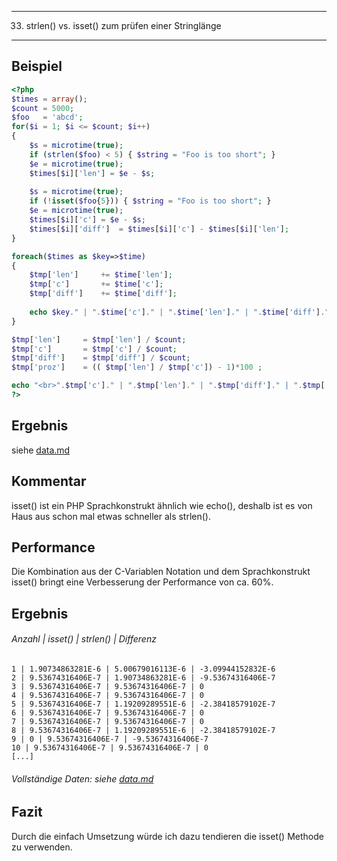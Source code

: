 ----
33. strlen() vs. isset() zum prüfen einer Stringlänge
---
Beispiel
-------
```php
<?php
$times = array();
$count = 5000;
$foo   = 'abcd';
for($i = 1; $i <= $count; $i++)
{
	$s = microtime(true);
	if (strlen($foo) < 5) { $string = "Foo is too short"; }
	$e = microtime(true);
	$times[$i]['len'] = $e - $s;
	
	$s = microtime(true);
	if (!isset($foo{5})) { $string = "Foo is too short"; }
	$e = microtime(true);
	$times[$i]['c']	= $e - $s;
	$times[$i]['diff']	= $times[$i]['c'] - $times[$i]['len'];
}

foreach($times as $key=>$time)
{
	$tmp['len']		+= $time['len'];
	$tmp['c']		+= $time['c'];
	$tmp['diff']	+= $time['diff'];
	
	echo $key." | ".$time['c']." | ".$time['len']." | ".$time['diff']."<br>";
}

$tmp['len']		= $tmp['len'] / $count;
$tmp['c']		= $tmp['c'] / $count;
$tmp['diff']	= $tmp['diff'] / $count;
$tmp['proz']	= (( $tmp['len'] / $tmp['c']) - 1)*100 ;

echo "<br>".$tmp['c']." | ".$tmp['len']." | ".$tmp['diff']." | ".$tmp['proz']."<br>";
?>
```

Ergebnis
--------

siehe [data.md](data.md)

Kommentar
---------
isset() ist ein PHP Sprachkonstrukt ähnlich wie echo(), deshalb ist es von Haus aus schon mal etwas schneller als strlen().

Performance
-----------
Die Kombination aus der C-Variablen Notation und dem Sprachkonstrukt isset() bringt eine Verbesserung der Performance von ca. 60%.

Ergebnis
-------
###### Anzahl | isset() | strlen() | Differenz
```
1 | 1.90734863281E-6 | 5.00679016113E-6 | -3.09944152832E-6
2 | 9.53674316406E-7 | 1.90734863281E-6 | -9.53674316406E-7
3 | 9.53674316406E-7 | 9.53674316406E-7 | 0
4 | 9.53674316406E-7 | 9.53674316406E-7 | 0
5 | 9.53674316406E-7 | 1.19209289551E-6 | -2.38418579102E-7
6 | 9.53674316406E-7 | 9.53674316406E-7 | 0
7 | 9.53674316406E-7 | 9.53674316406E-7 | 0
8 | 9.53674316406E-7 | 1.19209289551E-6 | -2.38418579102E-7
9 | 0 | 9.53674316406E-7 | -9.53674316406E-7
10 | 9.53674316406E-7 | 9.53674316406E-7 | 0
[...]
```
###### Vollständige Daten: siehe [data.md](data.md)

Fazit
------
Durch die einfach Umsetzung würde ich dazu tendieren die isset() Methode zu verwenden.